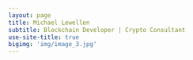 ```yaml
---
layout: page
title: Michael Lewellen
subtitle: Blockchain Developer | Crypto Consultant
use-site-title: true
bigimg: 'img/image_3.jpg'
---
```


